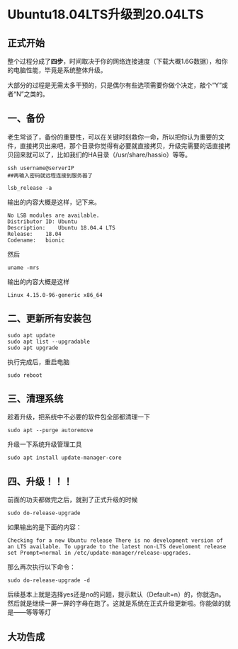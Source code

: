 # Ubuntu18.04LTS升级到20.04LTS

## 正式开始

整个过程分成了**四步**，时间取决于你的网络连接速度（下载大概1.6G数据），和你的电脑性能，毕竟是系统整体升级。

大部分的过程是无需太多干预的，只是偶尔有些选项需要你做个决定，敲个“Y”或者“N”之类的。

## 一、备份

老生常谈了，备份的重要性，可以在关键时刻救你一命，所以把你认为重要的文件，直接拷贝出来吧，那个目录你觉得有必要就直接拷贝，升级完需要的话直接拷贝回来就可以了，比如我们的HA目录（/usr/share/hassio）等等。

```shell
ssh username@serverIP
##再输入密码就远程连接到服务器了

lsb_release -a
```

输出的内容大概是这样，记下来。

```text
No LSB modules are available.
Distributor ID:	Ubuntu
Description:	Ubuntu 18.04.4 LTS
Release:	18.04
Codename:	bionic
```

然后

```shell
uname -mrs
```

输出的内容大概是这样

```text
Linux 4.15.0-96-generic x86_64
```

## 二、更新所有安装包

```shell
sudo apt update
sudo apt list --upgradable
sudo apt upgrade
```

执行完成后，重启电脑

```shell
sudo reboot
```

## 三、清理系统

趁着升级，把系统中不必要的软件包全部都清理一下

```shell
sudo apt --purge autoremove
```

升级一下系统升级管理工具

```shell
sudo apt install update-manager-core
```

## 四、**升级！！！**

前面的功夫都做完之后，就到了正式升级的时候

```shell
sudo do-release-upgrade
```

如果输出的是下面的内容：

```text
Checking for a new Ubuntu release There is no development version of an LTS available. To upgrade to the latest non-LTS develoment release set Prompt=normal in /etc/update-manager/release-upgrades.
```

那么再次执行以下命令：

```shell
sudo do-release-upgrade -d
```

后续基本上就是选择yes还是no的问题，提示默认（Default=n）的，你就选n。然后就是继续一屏一屏的字母在跑了。这就是系统在正式升级更新啦。你能做的就是——等等等灯

## **大功告成**

